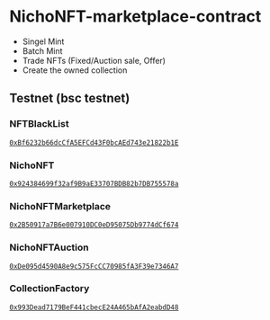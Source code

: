 ﻿# NichoNFT-marketplace-contract
 - Singel Mint
 - Batch Mint
 - Trade NFTs (Fixed/Auction sale, Offer)
 - Create the owned collection

## Testnet (bsc testnet)
### NFTBlackList 
[```0xBf6232b66dcCfA5EFCd43F0bcAEd743e21822b1E```](https://testnet.bscscan.com/address/0xBf6232b66dcCfA5EFCd43F0bcAEd743e21822b1E)

### NichoNFT 
[```0x924384699f32af9B9aE33707BDB82b7DB755578a```](https://testnet.bscscan.com/address/0x924384699f32af9B9aE33707BDB82b7DB755578a)

### NichoNFTMarketplace 
[```0x2B50917a7B6e007910DC0eD95075Db9774dCf674```](https://testnet.bscscan.com/address/0x2B50917a7B6e007910DC0eD95075Db9774dCf674)

### NichoNFTAuction 
[```0xDe095d4590A8e9c575FcCC70985fA3F39e7346A7```](https://testnet.bscscan.com/address/0xDe095d4590A8e9c575FcCC70985fA3F39e7346A7)

### CollectionFactory 
[```0x993Dead7179BeF441cbecE24A465bAfA2eabdD48```](https://testnet.bscscan.com/address/0x993Dead7179BeF441cbecE24A465bAfA2eabdD48)